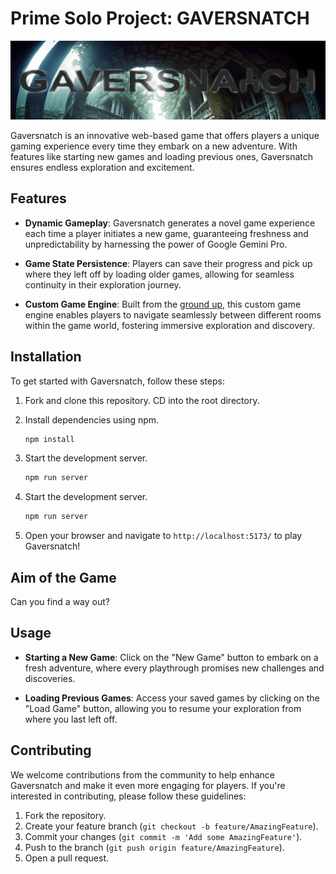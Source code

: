# Prime Solo Project: GAVERSNATCH

![Gaversnatch logo](public/Gaversnatchlogo.png)

Gaversnatch is an innovative web-based game that offers players a unique gaming experience every time they embark on a new adventure. With features like starting new games and loading previous ones, Gaversnatch ensures endless exploration and excitement.

## Features

- **Dynamic Gameplay**: Gaversnatch generates a novel game experience each time a player initiates a new game, guaranteeing freshness and unpredictability by harnessing the power of Google Gemini Pro.
  
- **Game State Persistence**: Players can save their progress and pick up where they left off by loading older games, allowing for seamless continuity in their exploration journey.

- **Custom Game Engine**: Built from the [ground up](https://github.com/gjpopken/spike_dataStructures_tailwind), this custom game engine enables players to navigate seamlessly between different rooms within the game world, fostering immersive exploration and discovery.

## Installation

To get started with Gaversnatch, follow these steps:

1. Fork and clone this repository. CD into the root directory.

2. Install dependencies using npm.

   ```bash
   npm install
   ```

3. Start the development server.

   ```bash
   npm run server
   ```
4. Start the development server.

    ```bash
    npm run server
    ```

5. Open your browser and navigate to `http://localhost:5173/` to play Gaversnatch!

## Aim of the Game
Can you find a way out?

## Usage

- **Starting a New Game**: Click on the "New Game" button to embark on a fresh adventure, where every playthrough promises new challenges and discoveries.
  
- **Loading Previous Games**: Access your saved games by clicking on the "Load Game" button, allowing you to resume your exploration from where you last left off.

## Contributing

We welcome contributions from the community to help enhance Gaversnatch and make it even more engaging for players. If you're interested in contributing, please follow these guidelines:

1. Fork the repository.
2. Create your feature branch (`git checkout -b feature/AmazingFeature`).
3. Commit your changes (`git commit -m 'Add some AmazingFeature'`).
4. Push to the branch (`git push origin feature/AmazingFeature`).
5. Open a pull request.